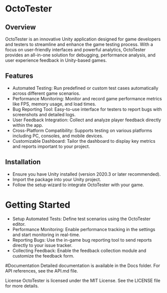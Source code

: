 # OctoTester

## Overview
OctoTester is an innovative Unity application designed for game developers and testers to streamline and enhance the game testing process. With a focus on user-friendly interfaces and powerful analytics, OctoTester provides an all-in-one solution for debugging, performance analysis, and user experience feedback in Unity-based games.

## Features
* Automated Testing: Run predefined or custom test cases automatically across different game scenarios.
* Performance Monitoring: Monitor and record game performance metrics like FPS, memory usage, and load times.
* Bug Reporting Tool: Easy-to-use interface for testers to report bugs with screenshots and detailed logs.
* User Feedback Integration: Collect and analyze player feedback directly within the app.
* Cross-Platform Compatibility: Supports testing on various platforms including PC, consoles, and mobile devices.
* Customizable Dashboard: Tailor the dashboard to display key metrics and reports important to your project.

## Installation
* Ensure you have Unity installed (version 2020.3 or later recommended).
* Import the package into your Unity project.
* Follow the setup wizard to integrate OctoTester with your game.

# Getting Started
* Setup Automated Tests: Define test scenarios using the OctoTester editor.
* Performance Monitoring: Enable performance tracking in the settings and start monitoring in real-time.
* Reporting Bugs: Use the in-game bug reporting tool to send reports directly to your issue tracker.
* Collecting Feedback: Enable the feedback collection module and customize the feedback form.

#Documentation
Detailed documentation is available in the Docs folder.
For API references, see the API.md file.

License
OctoTester is licensed under the MIT License. See the LICENSE file for more details.
